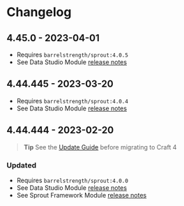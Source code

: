 # Changelog

## 4.45.0 - 2023-04-01

- Requires `barrelstrength/sprout:4.0.5`
- See Data Studio Module [release notes][#405datastudio]

[#405datastudio]: https://github.com/barrelstrength/sprout/blob/4.0.5/CHANGELOG/CHANGELOG-DATA-STUDIO.md

## 4.44.445 - 2023-03-20

- Requires `barrelstrength/sprout:4.0.4`
- See Data Studio Module [release notes][#404datastudio]

[#404datastudio]: https://github.com/barrelstrength/craft-sprout/blob/4.0.4/CHANGELOG/CHANGELOG-DATA-STUDIO.md

## 4.44.444 - 2023-02-20

> **Tip**
> See the [Update Guide][#400upgrade] before migrating to Craft 4

### Updated

- Requires `barrelstrength/sprout:4.0.0`
- See Data Studio Module [release notes][#400datastudio]
- See Sprout Framework Module [release notes][#400core]

[#400upgrade]: https://sprout.barrelstrengthdesign.com/docs/craft-v4/updates/4.44.444-data-studio.html

[#400datastudio]: https://github.com/barrelstrength/craft-sprout/blob/4.0.0/CHANGELOG/CHANGELOG-DATA-STUDIO.md

[#400core]: https://github.com/barrelstrength/craft-sprout/blob/4.0.0/CHANGELOG/CHANGELOG-CORE.md
